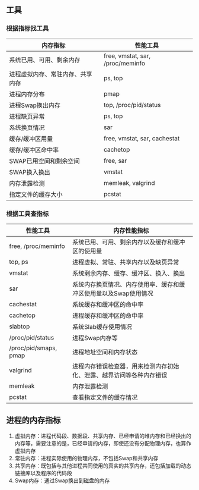 ## 工具

### 根据指标找工具
|内存指标|性能工具|
|----|----|
|系统已用、可用、剩余内存|free, vmstat, sar, /proc/meminfo|
|进程虚拟内存、常驻内存、共享内存|ps, top|
|进程内存分布|pmap|
|进程Swap换出内存|top, /proc/pid/status|
|进程缺页异常|ps, top|
|系统换页情况|sar|
|缓存/缓冲区用量|free, vmstat, sar, cachestat|
|缓存/缓冲区命中率|cachetop|
|SWAP已用空间和剩余空间|free, sar|
|SWAP换入换出|vmstat|
|内存泄露检测|memleak, valgrind|
|指定文件的缓存大小|pcstat|

### 根据工具查指标
|性能工具|内存性能指标|
|----|----|
|free, /proc/meminfo|系统已用、可用、剩余内存以及缓存和缓冲区的使用量|
|top, ps|进程虚拟、常驻、共享内存以及缺页异常|
|vmstat|系统剩余内存、缓存、缓冲区、换入、换出|
|sar|系统内存换页情况、内存使用率、缓存和缓冲区使用量以及Swap使用情况|
|cachestat|系统缓存和缓冲区的命中率|
|cachetop|进程缓存和缓冲区的命中率|
|slabtop|系统Slab缓存使用情况|
|/proc/pid/status|进程Swap内存等|
|/proc/pid/smaps, pmap|进程地址空间和内存状态|
|valgrind|进程内存错误检查器，用来检测内存初始化、泄露、越界访问等各种内存错误|
|memleak|内存泄露检测|
|pcstat|查看指定文件的缓存情况|

## 进程的内存指标
1. 虚拟内存：进程代码段、数据段、共享内存、已经申请的堆内存和已经换出的内存等，需要注意的是，已经申请的内存，即使还没有分配物理内存，也算作虚拟内存
2. 常驻内存：进程实际使用的物理内存，不包括Swap和共享内存
3. 共享内存：既包括与其他进程共同使用的真实的共享内存，还包括加载的动态链接库以及程序的代码段
4. Swap内存：通过Swap换出到磁盘的内存


